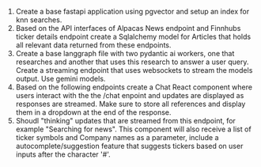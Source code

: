 1. Create a base fastapi application using pgvector and setup an index for knn searches.
2. Based on the API interfaces of Alpacas News endpoint and Finnhubs ticker details endpoint create a Sqlalchemy model for Articles that holds all relevant data returned from these endpoints.
3. Create a base langgraph file with two pydantic ai workers, one that researches and another that uses this research to answer a user query. Create a streaming endpoint that uses websockets to stream the models output. Use gemini models.
4. Based on the following endpoints create a Chat React component where users interact with the the /chat enpoint and updates are displayed as responses are streamed. Make sure to store all references and display them in a dropdown at the end of the response.
5. Shoudl "thinking" updates that are streamed from this endpoint, for example "Searching for news". This component will also receive a list of ticker symbols and Company names as a parameter, include a autocomplete/suggestion feature that
   suggests tickers based on user inputs after the character '#'.
